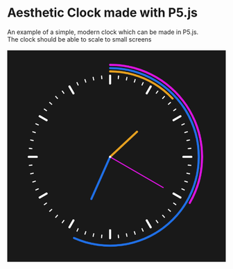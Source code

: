 # Aesthetic Clock made with P5.js 

An example of a simple, modern clock which can be made in P5.js.<br />
The clock should be able to scale to small screens <br />
<br />
<img src="/docs/clock-image-example.png">